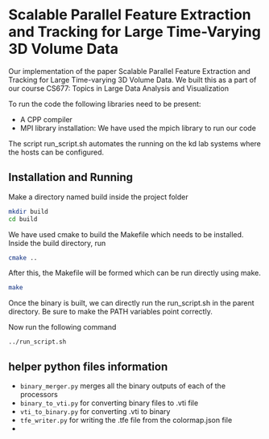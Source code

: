 # Scalable Parallel Feature Extraction and Tracking for Large Time-Varying 3D Volume Data
Our implementation of the paper Scalable Parallel Feature Extraction and Tracking for Large Time-varying 3D Volume Data. We built this as a part of our course CS677: Topics in Large Data Analysis and Visualization

To run the code the following libraries need to be present:
  - A CPP compiler
  - MPI library installation: We have used the mpich library to run our code

The script run_script.sh automates the running on the kd lab systems where the hosts can be configured.

## Installation and Running

Make a directory named build inside the project folder

```bash
mkdir build
cd build
```

We have used cmake to build the Makefile which needs to be installed. Inside the build directory, run
```bash 
cmake ..
```

After this, the Makefile will be formed which can be run directly using make.
```bash 
make
```

Once the binary is built, we can directly run the run_script.sh in the parent directory. Be sure to make the PATH variables point correctly.

Now run the following command

```
../run_script.sh
```

## helper python files information

- `binary_merger.py` merges all the binary outputs of each of the processors
- `binary_to_vti.py` for converting binary files to .vti file
- `vti_to_binary.py` for converting .vti to binary
- `tfe_writer.py` for writing the .tfe file from the colormap.json file
- 

